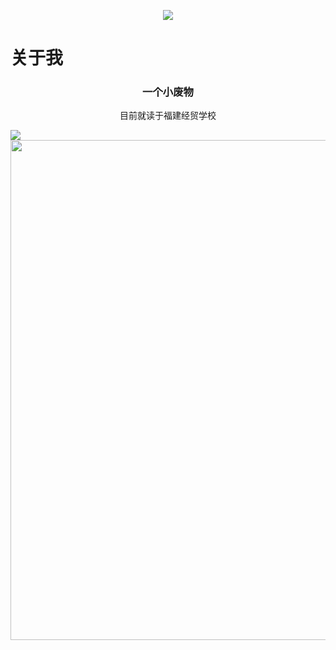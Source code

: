 <p align="center">
<img src="https://capsule-render.vercel.app/api?type=waving&color=timeGradient&height=300&&section=header&text=&fontSize={Hello World}90&fontAlign=50&fontAlignY=30&desc=Awesome Ajie&descAlign=50&descSize=30&descAlignY=60&animation=twinkling" />
</p>

# 关于我
<div align="center">

### 一个小废物

目前就读于福建经贸学校

</div

<div style="display: flex;">
    <img src="https://github-readme-stats.vercel.app/api/top-langs/?username=ajdgg&layout=compact&theme=buefy" />
</div>


<img width="800" src="https://github-readme-activity-graph.vercel.app/graph?username=ajdgg&theme=github-compact&hide_border=true&area=true" />